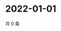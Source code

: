 # 2022-01-01

共 0 条

<!-- BEGIN WEIBO -->
<!-- 最后更新时间 Sat Jan 01 2022 15:00:41 GMT+0800 (China Standard Time) -->

<!-- END WEIBO -->
